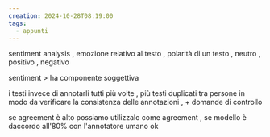 ```yaml
---
creation: 2024-10-28T08:19:00
tags:
  - appunti
---
```

sentiment analysis , emozione relativo al testo , polarità di un testo , neutro , positivo , negativo 

sentiment > ha componente soggettiva

i testi invece di annotarli tutti più volte , più testi duplicati tra persone in modo da verificare la consistenza delle annotazioni , + domande di controllo 

se agreement è alto possiamo utilizzalo come agreement , se modello è daccordo all'80% con l'annotatore umano ok 